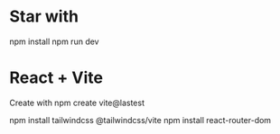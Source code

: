 # Star with
npm install
npm run dev

# React + Vite
Create with npm create vite@lastest

npm install tailwindcss @tailwindcss/vite
npm install react-router-dom